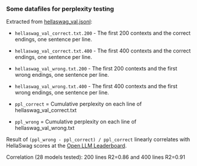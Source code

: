 ### Some datafiles for perplexity testing

Extracted from [hellaswag_val.jsonl](https://github.com/rowanz/hellaswag/blob/master/data/hellaswag_val.jsonl):

- `hellaswag_val_correct.txt.200` - The first 200 contexts and the correct endings, one sentence per line.
- `hellaswag_val_correct.txt.400` - The first 400 contexts and the correct endings, one sentence per line.

- `hellaswag_val_wrong.txt.200` - The first 200 contexts and the first wrong endings, one sentence per line.
- `hellaswag_val_wrong.txt.400` - The first 400 contexts and the first wrong endings, one sentence per line.

- `ppl_correct` = Cumulative perplexity on each line of hellaswag_val_correct.txt
- `ppl_wrong` = Cumulative perplexity on each line of hellaswag_val_wrong.txt

Result of `(ppl_wrong - ppl_correct) / ppl_correct` linearly correlates with HellaSwag scores at the [Open LLM Leaderboard](https://huggingface.co/spaces/HuggingFaceH4/open_llm_leaderboard).

Correlation (28 models tested): 200 lines R2=0.86 and 400 lines R2=0.91
